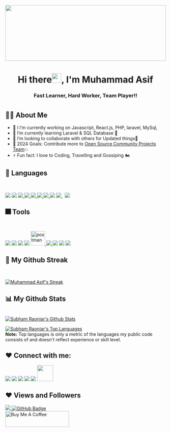 <a href="#"><img width="100%" src="https://media.licdn.com/dms/image/D5616AQFm-7Km8yc6YA/profile-displaybackgroundimage-shrink_350_1400/0/1685213065458?e=1712793600&v=beta&t=E2-Th0GBi_GpjwzVpvSYKLK2NVzYiRI84BAoX_DXlAc" height="175px"/></a>
<!-- <a href="#"><img width="100%" src="https://i.imgur.com/iXuL1HG.png" height="175px"/></a> -->


<h1 align="center">Hi there<img src="https://raw.githubusercontent.com/MartinHeinz/MartinHeinz/master/wave.gif" width="30px" height="30px">, I'm Muhammad Asif</h1>
<h3 align="center">Fast Learner, Hard Worker, Team Player!!</h3>
<!-- <h3 align="center">I'm a Passionate Web Developer, Fast Learner & Traveller!!</h3> -->

#
## 🙋‍♂️ About Me
- 🔭 I I’m currently working on Javascript, React.js, PHP, laravel, MySql,
- 🌱 I’m currently learning Laravel & SQL Database  🤣
- 👯 I’m looking to collaborate with others for Updated things🎈
- 🥅 2024 Goals: Contribute more to [Open Source Community Projects Team](https://github.com/Open-Source-Project-Team)💥
- ⚡ Fun fact: I love to Coding, Travelling and Gossiping 🏍


## 🚀 Languages
<br>

<p align="left"> 
    <img src="https://img.icons8.com/color/48/000000/c-programming.png"/>
    <img src="https://img.icons8.com/color/48/undefined/c-plus-plus-logo.png"/>
    <a href="https://www.w3.org/html/" target="_blank"> <img src="https://img.icons8.com/color/48/000000/html-5.png"/> </a> 
    <a href="https://www.w3schools.com/css/" target="_blank"> <img src="https://img.icons8.com/color/48/000000/css3.png"/> </a> 
    <a href="https://getbootstrap.com" target="_blank"> <img src="https://img.icons8.com/color/48/000000/bootstrap.png"/> </a> 
    <a href="https://developer.mozilla.org/en-US/docs/Web/JavaScript" target="_blank"> <img src="https://img.icons8.com/color/48/000000/javascript.png"/> </a> 
    <a href="https://reactjs.org/" target="_blank"> <img src="https://img.icons8.com/color/48/000000/react-native.png"/> </a>
    <img src="https://img.icons8.com/offices/40/000000/php-logo.png"/>
    <a style="padding-right:8px;" href="https://laravel.org" target="_blank"> <img src="https://img.icons8.com/fluency/48/undefined/laravel.png"/> </a>
    <a style="padding-right:8px;" href="https://www.mysql.com/" target="_blank"> <img src="https://img.icons8.com/fluent/50/000000/mysql-logo.png"/> </a>
</p>

## 🎆 Tools
<br>

<p align="left"> 
    <img src="https://img.icons8.com/color/48/000000/visual-studio-code-2019.png"/>
    <img src="https://img.icons8.com/fluent/48/4a90e2/sublime-text.png"/>
    <img src="https://img.icons8.com/color/48/000000/sass.png"/>
    <img src="https://img.icons8.com/color/48/4a90e2/npm.png"/>
    <a href="https://postman.com" target="_blank"> <img src="https://www.vectorlogo.zone/logos/getpostman/getpostman-icon.svg" alt="postman" width="45" height="45"/> </a> 
    <a href="https://git-scm.com/" target="_blank"> <img src="https://img.icons8.com/color/48/000000/git.png"/> </a>
    <img src="https://img.icons8.com/color/48/4a90e2/figma--v2.png"/>
    <img src="https://img.icons8.com/color/48/4a90e2/adobe-xd--v2.png"/>
    <img src="https://img.icons8.com/fluent/48/4a90e2/adobe-photoshop.png"/>
</p>

## 🎡 My Github Streak 
<br>

<p align="left">
    <a href="https://github.com/Mohammad-Asif-Web/github-readme-streak-stats">
        <img title="🔥 Get streak stats for your profile at git.io/streak-stats" alt="Muhammad Asif's Streak" src="https://github-readme-streak-stats.herokuapp.com/?user=Mohammad-Asif-Web&theme=black-ice&hide_border=true&stroke=0000&background=060A0CD0"/>
    </a>
</p>


## 📊 My Github Stats

<br/>
<a href="https://github.com/Mohammad-Asif-Web/github-readme-stats"><img alt="Subham Raoniar's Github Stats" src="https://github-readme-stats.vercel.app/api?username=Mohammad-Asif-Web&show_icons=true&count_private=true&theme=react&hide_border=true&bg_color=0D1117" /></a>

<a href="https://github.com/Mohammad-Asif-Web/github-readme-stats"><img alt="Subham Raoniar's Top Languages" src="https://github-readme-stats.vercel.app/api/top-langs/?username=Mohammad-Asif-Web&langs_count=8&count_private=true&layout=compact&theme=react&hide_border=true&bg_color=0D1117" /></a>
<br/>
<b>Note:</b> Top languages is only a metric of the languages my public code consists of and doesn't reflect experience or skill level.
<br>

## ❤ Connect with me:
<a href="https://muhammadasif.netlify.app/"><img src="https://img.icons8.com/color/50/4a90e2/internet--v2.png"/></a>
<a href="https://www.linkedin.com/in/mohammadasif10/"><img src="https://img.icons8.com/color/48/4a90e2/linkedin.png"/></a>
<a href="https://twitter.com/alexasifhossain"><img src="https://img.icons8.com/color/48/4a90e2/twitter--v2.png"/></a>
<a href="https://www.instagram.com/asif_hossain_hridoy/?hl=en"><img src="https://img.icons8.com/color/48/4a90e2/instagram-new--v2.png"/></a>
<a href="https://codepen.io/CODER_ASIF"><img src="https://img.icons8.com/ios/50/4a90e2/codepen.png"/></a>
<a href="https://dev.to/muhammad_asif"><img width="50" height="50" src="https://img.icons8.com/external-tal-revivo-bold-tal-revivo/96/external-dev-community-where-programmers-share-ideas-and-help-each-other-grow-logo-bold-tal-revivo.png"></a>


## ❤ Views and Followers
<a href="https://github.com/Mohammad-Asif-Web/github-profile-views-counter">
    <img src="https://komarev.com/ghpvc/?username=Mohammad-Asif-Web">
</a>
<a href="https://github.com/Mohammad-Asif-Web?tab=followers"><img src="https://img.shields.io/github/followers/Mohammad-Asif-Web?label=Followers&style=social" alt="GitHub Badge"></a>

<br>
<a href="https://www.buymeacoffee.com/muhammadasif10" target="_blank"><img src="https://cdn.buymeacoffee.com/buttons/v2/default-black.png" alt="Buy Me A Coffee" style="height: 50px !important;width: 200px !important;" ></a>

